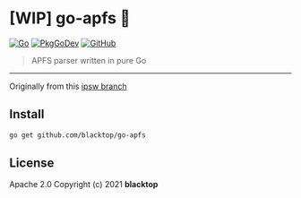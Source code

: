 # [WIP] go-apfs 🚧

[![Go](https://github.com/blacktop/go-apfs/workflows/Go/badge.svg?branch=master)](https://github.com/blacktop/go-apfs/actions) [![PkgGoDev](https://pkg.go.dev/badge/blacktop/go-apfs)](https://pkg.go.dev/blacktop/go-apfs) [![GitHub](https://img.shields.io/github/license/blacktop/go-apfs)](https://github.com/blacktop/go-apfs/blob/main/LICENSE)

> APFS parser written in pure Go

---

Originally from this [ipsw branch](https://github.com/blacktop/ipsw/tree/feature/apfs-parser)

## Install

```bash
go get github.com/blacktop/go-apfs
```

## License

Apache 2.0 Copyright (c) 2021 **blacktop**
